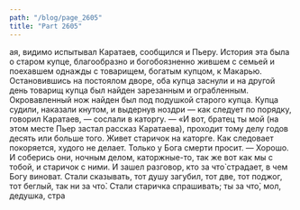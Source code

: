 ```yaml
---
path: "/blog/page_2605"
title: "Part 2605"
---
```


ая, видимо испытывал Каратаев, сообщился и Пьеру. История эта была о старом купце, благообразно и богобоязненно жившем с семьей и поехавшем однажды с товарищем, богатым купцом, к Макарью.
Остановившись на постоялом дворе, оба купца заснули и на другой день товарищ купца был найден зарезанным и ограбленным. Окровавленный нож найден был под подушкой старого купца. Купца судили, наказали кнутом, и выдернув ноздри — как следует по порядку, говорил Каратаев, — сослали в каторгу.
— «И вот, братец ты мой (на этом месте Пьер застал рассказ Каратаева), проходит тому делу годов десять или больше того. Живет старичок на каторге. Как следовает покоряется, худого не делает. Только у Бога смерти просит. — Хорошо. И соберись они, ночным делом, каторжные-то, так же вот как мы с тобой, и старичок с ними. И зашел разговор, кто за что̀ страдает, в чем Богу виноват. Стали сказывать, тот душу загубил, тот две, тот поджог, тот беглый, так ни за что̀. Стали старичка спрашивать; ты за что̀, мол, дедушка, стра
